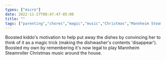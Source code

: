 ```yaml
---
types: ["micro"]
date: 2022-11-27T08:47:47-05:00
title: ""
tags: ["parenting","chores","magic","music","Christmas","Mannheim Steamroller","mbnov2022"]
---
```

Boosted kiddo's motivation to help put away the dishes by convincing her to think of it as a magic trick (making the dishwasher's contents 'disappear'). Boosted my own by remembering it's now legal to play Mannheim Steamroller Christmas music around the house.
